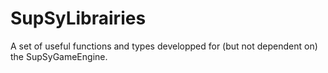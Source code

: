 # SupSyLibrairies
A set of useful functions and types developped for (but not dependent on) the SupSyGameEngine.
